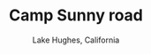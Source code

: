 ---
title: "Camp Sunny road"
heading: "Camp Sunny Road"
subhead: "May 16-19 2019"
subtitle: "Lake Hughes, California"
button: "Festival Passes"
url: "#passes"
---